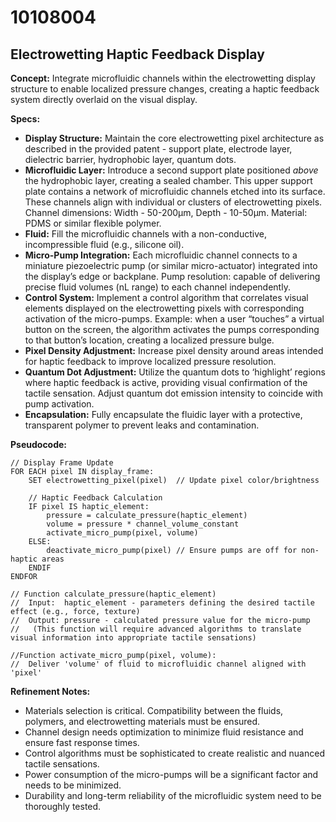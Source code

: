 # 10108004

## Electrowetting Haptic Feedback Display

**Concept:** Integrate microfluidic channels within the electrowetting display structure to enable localized pressure changes, creating a haptic feedback system directly overlaid on the visual display.

**Specs:**

*   **Display Structure:** Maintain the core electrowetting pixel architecture as described in the provided patent - support plate, electrode layer, dielectric barrier, hydrophobic layer, quantum dots.
*   **Microfluidic Layer:** Introduce a second support plate positioned *above* the hydrophobic layer, creating a sealed chamber. This upper support plate contains a network of microfluidic channels etched into its surface. These channels align with individual or clusters of electrowetting pixels. Channel dimensions: Width - 50-200μm, Depth - 10-50μm. Material: PDMS or similar flexible polymer.
*   **Fluid:** Fill the microfluidic channels with a non-conductive, incompressible fluid (e.g., silicone oil).
*   **Micro-Pump Integration:** Each microfluidic channel connects to a miniature piezoelectric pump (or similar micro-actuator) integrated into the display’s edge or backplane. Pump resolution:  capable of delivering precise fluid volumes (nL range) to each channel independently.
*   **Control System:** Implement a control algorithm that correlates visual elements displayed on the electrowetting pixels with corresponding activation of the micro-pumps. Example: when a user “touches” a virtual button on the screen, the algorithm activates the pumps corresponding to that button’s location, creating a localized pressure bulge.
*   **Pixel Density Adjustment:**  Increase pixel density around areas intended for haptic feedback to improve localized pressure resolution.
*   **Quantum Dot Adjustment:**  Utilize the quantum dots to ‘highlight’ regions where haptic feedback is active, providing visual confirmation of the tactile sensation.  Adjust quantum dot emission intensity to coincide with pump activation.
*   **Encapsulation:** Fully encapsulate the fluidic layer with a protective, transparent polymer to prevent leaks and contamination.

**Pseudocode:**

```
// Display Frame Update
FOR EACH pixel IN display_frame:
    SET electrowetting_pixel(pixel)  // Update pixel color/brightness

    // Haptic Feedback Calculation
    IF pixel IS haptic_element:
        pressure = calculate_pressure(haptic_element)
        volume = pressure * channel_volume_constant
        activate_micro_pump(pixel, volume)
    ELSE:
        deactivate_micro_pump(pixel) // Ensure pumps are off for non-haptic areas
    ENDIF
ENDFOR

// Function calculate_pressure(haptic_element)
//  Input:  haptic_element - parameters defining the desired tactile effect (e.g., force, texture)
//  Output: pressure - calculated pressure value for the micro-pump
//   (This function will require advanced algorithms to translate visual information into appropriate tactile sensations)

//Function activate_micro_pump(pixel, volume):
//  Deliver 'volume' of fluid to microfluidic channel aligned with 'pixel'

```

**Refinement Notes:**

*   Materials selection is critical. Compatibility between the fluids, polymers, and electrowetting materials must be ensured.
*   Channel design needs optimization to minimize fluid resistance and ensure fast response times.
*   Control algorithms must be sophisticated to create realistic and nuanced tactile sensations.
*   Power consumption of the micro-pumps will be a significant factor and needs to be minimized.
*   Durability and long-term reliability of the microfluidic system need to be thoroughly tested.